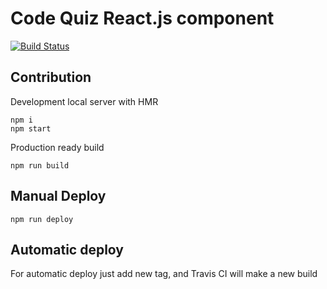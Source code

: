 # Code Quiz React.js component
[![Build Status](https://travis-ci.org/js-quiz/code-quiz-react.svg?branch=master)](https://travis-ci.org/js-quiz/code-quiz-react)

## Contribution
Development local server with HMR
```
npm i
npm start
```
Production ready build
```
npm run build
```

## Manual Deploy
```
npm run deploy
```
## Automatic deploy
For automatic deploy just add new tag, and Travis CI will make a new build
